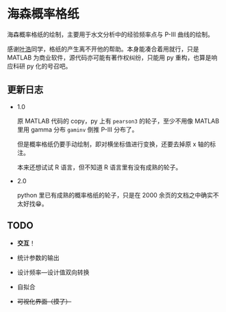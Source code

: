 # 海森概率格纸

海森概率格纸的绘制，主要用于水文分析中的经验频率点与 P-III 曲线的绘制。

感谢[叶浩](https://github.com/yehao1999)同学，格纸的产生离不开他的帮助。本身能凑合着用就行，只是 MATLAB 为商业软件，源代码亦可能有著作权纠纷，只能用 py 重构，也算是响应科研 py 化的号召吧。

## 更新日志

* 1.0

    原 MATLAB 代码的 copy，py 上有 `pearson3` 的轮子，至少不用像 MATLAB 里用 gamma 分布 `gaminv` 倒推 P-III 分布了。

    但是概率格纸仍要手动绘制，即对横坐标值进行变换，还要去掉原 x 轴的标注。

    本来还想试试 R 语言，但不知道 R 语言里有没有成熟的轮子。

* 2.0

    python 里已有成熟的概率格纸的轮子，只是在 2000 余页的文档之中确实不太好找😁。

## TODO

* **交互**！

* 统计参数的输出

* 设计频率—设计值双向转换

* 自拟合

* ~~可视化界面（摸了）~~

